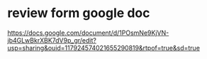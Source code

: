 # review form google doc 

https://docs.google.com/document/d/1POsmNe9KjVN-jb4GLwBkrXBK7dV9p_gr/edit?usp=sharing&ouid=117924574021655290819&rtpof=true&sd=true
